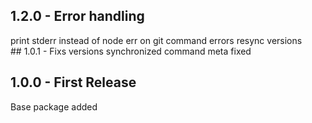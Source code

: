 ## 1.2.0 - Error handling
print stderr instead of node err on git command errors
resync versions
## 1.0.1 - Fixs
versions synchronized
command meta fixed
## 1.0.0 - First Release
Base package added
